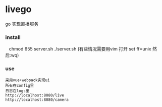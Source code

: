 # livego
go 实现直播服务
### install
    chmod 655 server.sh
    ./server.sh
    (有些情况需要用vim 打开 set ff=unix 然后:wq)
### use
    采用vue+webpack实现ui
    所有在config里
    日志在logs里
    http://localhost:8080/live
    http://localhost:8080/camera

